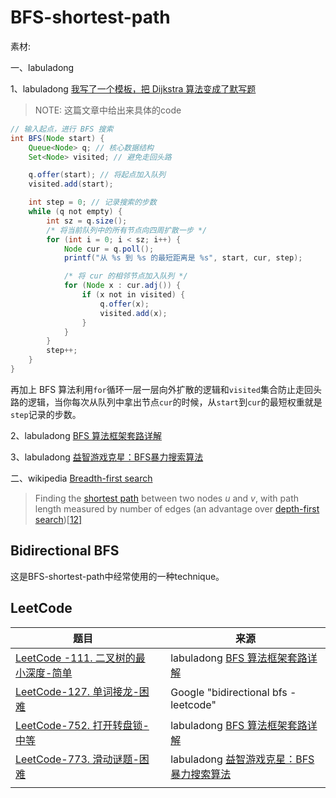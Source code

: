 # BFS-shortest-path

素材:

一、labuladong 

1、labuladong [我写了一个模板，把 Dijkstra 算法变成了默写题](https://mp.weixin.qq.com/s?__biz=MzAxODQxMDM0Mw==&mid=2247492167&idx=1&sn=bc96c8f97252afdb3973c7d760edb9c0&scene=21#wechat_redirect)

> NOTE: 这篇文章中给出来具体的code

```java
// 输入起点，进行 BFS 搜索
int BFS(Node start) {
    Queue<Node> q; // 核心数据结构
    Set<Node> visited; // 避免走回头路

    q.offer(start); // 将起点加入队列
    visited.add(start);

    int step = 0; // 记录搜索的步数
    while (q not empty) {
        int sz = q.size();
        /* 将当前队列中的所有节点向四周扩散一步 */
        for (int i = 0; i < sz; i++) {
            Node cur = q.poll();
            printf("从 %s 到 %s 的最短距离是 %s", start, cur, step);

            /* 将 cur 的相邻节点加入队列 */
            for (Node x : cur.adj()) {
                if (x not in visited) {
                    q.offer(x);
                    visited.add(x);
                }
            }
        }
        step++;
    }
}
```

再加上 BFS 算法利用`for`循环一层一层向外扩散的逻辑和`visited`集合防止走回头路的逻辑，当你每次从队列中拿出节点`cur`的时候，从`start`到`cur`的最短权重就是`step`记录的步数。

2、labuladong [BFS 算法框架套路详解](https://mp.weixin.qq.com/s/WH_XGm1-w5882PnenymZ7g) 

3、labuladong [益智游戏克星：BFS暴力搜索算法](https://mp.weixin.qq.com/s/Xn-oW7QRu8spYzL3B6zLxw)

二、wikipedia [Breadth-first search](https://en.wikipedia.org/wiki/Breadth-first_search)

> Finding the [shortest path](https://en.wikipedia.org/wiki/Shortest_path) between two nodes *u* and *v*, with path length measured by number of edges (an advantage over [depth-first search](https://en.wikipedia.org/wiki/Depth-first_search))[[12\]](https://en.wikipedia.org/wiki/Breadth-first_search#cite_note-12)



## Bidirectional BFS

这是BFS-shortest-path中经常使用的一种technique。



## LeetCode

| 题目                                                         |      | 来源                                                         |
| ------------------------------------------------------------ | ---- | ------------------------------------------------------------ |
| [LeetCode -111. 二叉树的最小深度-简单](https://leetcode.cn/problems/minimum-depth-of-binary-tree/) |      | labuladong [BFS 算法框架套路详解](https://mp.weixin.qq.com/s/WH_XGm1-w5882PnenymZ7g) |
| [LeetCode-127. 单词接龙-困难](https://leetcode.cn/problems/word-ladder/) |      | Google "bidirectional bfs - leetcode"                        |
| [LeetCode-752. 打开转盘锁-中等](https://leetcode.cn/problems/open-the-lock/) |      | labuladong [BFS 算法框架套路详解](https://mp.weixin.qq.com/s/WH_XGm1-w5882PnenymZ7g) |
| [LeetCode-773. 滑动谜题-困难](https://leetcode.cn/problems/sliding-puzzle/) |      | labuladong [益智游戏克星：BFS暴力搜索算法](https://mp.weixin.qq.com/s/Xn-oW7QRu8spYzL3B6zLxw) |
|                                                              |      |                                                              |







